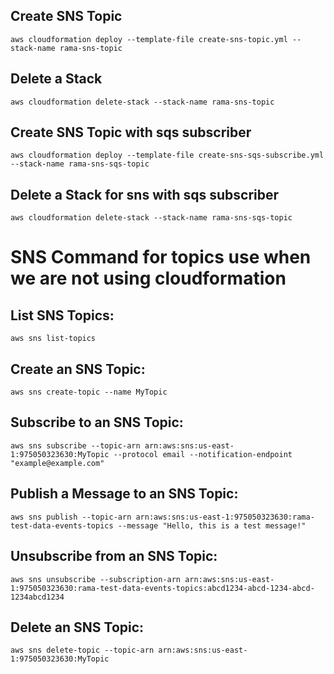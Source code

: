 ## Create SNS Topic

    aws cloudformation deploy --template-file create-sns-topic.yml --stack-name rama-sns-topic 

## Delete a Stack

    aws cloudformation delete-stack --stack-name rama-sns-topic 

## Create SNS Topic with sqs subscriber

    aws cloudformation deploy --template-file create-sns-sqs-subscribe.yml --stack-name rama-sns-sqs-topic 

## Delete a Stack for sns with sqs subscriber

    aws cloudformation delete-stack --stack-name rama-sns-sqs-topic

# SNS Command for topics use when we are not using cloudformation

## List SNS Topics:
    aws sns list-topics

## Create an SNS Topic:
    aws sns create-topic --name MyTopic

## Subscribe to an SNS Topic:
    aws sns subscribe --topic-arn arn:aws:sns:us-east-1:975050323630:MyTopic --protocol email --notification-endpoint "example@example.com"

## Publish a Message to an SNS Topic:
    aws sns publish --topic-arn arn:aws:sns:us-east-1:975050323630:rama-test-data-events-topics --message "Hello, this is a test message!"

## Unsubscribe from an SNS Topic:
    aws sns unsubscribe --subscription-arn arn:aws:sns:us-east-1:975050323630:rama-test-data-events-topics:abcd1234-abcd-1234-abcd-1234abcd1234

## Delete an SNS Topic:
    aws sns delete-topic --topic-arn arn:aws:sns:us-east-1:975050323630:MyTopic
